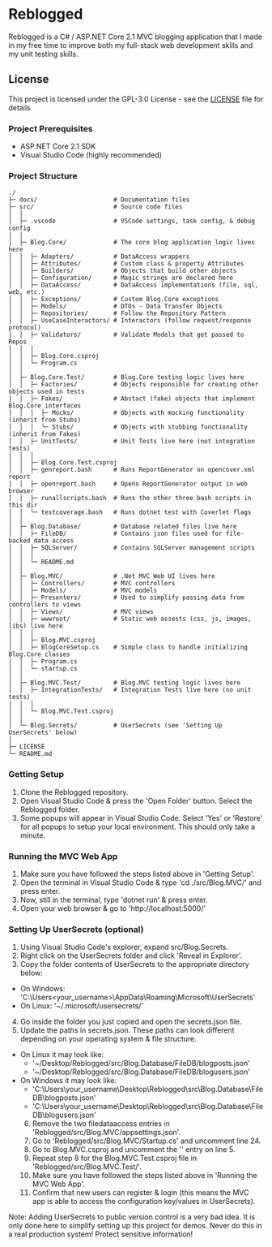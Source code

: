 # Reblogged
Reblogged is a C# / ASP.NET Core 2.1 MVC blogging application that I made in my free time to improve both my full-stack web development skills and my unit testing skills.

## License
This project is licensed under the GPL-3.0 License - see the [LICENSE](LICENSE) file for details

### Project Prerequisites
* ASP.NET Core 2.1 SDK
* Visual Studio Code (highly recommended)

### Project Structure
    ./
    ├─ docs/                     # Documentation files
    ├─ src/                      # Source code files
    │  │
    │  ├─ .vscode                # VSCode settings, task config, & debug config
    │  │
    │  ├─ Blog.Core/             # The core blog application logic lives here
    │  │  ├─ Adapters/           # DataAccess wrappers
    │  │  ├─ Attributes/         # Custom class & property Attributes
    │  │  ├─ Builders/           # Objects that build other objects
    │  │  ├─ Configuration/      # Magic strings are declared here
    │  │  ├─ DataAccess/         # DataAccess implementations (file, sql, web, etc.)
    │  │  ├─ Exceptions/         # Custom Blog.Core exceptions
    │  │  ├─ Models/             # DTOs - Data Transfer Objects
    │  │  ├─ Repositories/       # Follow the Repository Pattern
    │  │  ├─ UseCaseInteractors/ # Interactors (follow request/response protocol)
    │  │  ├─ Validators/         # Validate Models that get passed to Repos
    │  │  │
    │  │  ├─ Blog.Core.csproj
    │  │  └─ Program.cs
    │  │
    │  ├─ Blog.Core.Test/        # Blog.Core testing logic lives here
    │  │  ├─ Factories/          # Objects responsible for creating other objects used in tests
    │  │  ├─ Fakes/              # Abstact (fake) objects that implement Blog.Core interfaces
    │  │  │  ├─ Mocks/           # Objects with mocking functionality (inherit from Stubs)
    │  │  │  └─ Stubs/           # Objects with stubbing functionality (inherit from Fakes)
    │  │  ├─ UnitTests/          # Unit Tests live here (not integration tests)
    │  │  │
    │  │  ├─ Blog.Core.Test.csproj
    │  │  ├─ genreport.bash      # Runs ReportGenerator on opencover.xml report
    │  │  ├─ openreport.bash     # Opens ReportGenerator output in web browser
    │  │  ├─ runallscripts.bash  # Runs the other three bash scripts in this dir
    │  │  └─ testcoverage.bash   # Runs dotnet test with Coverlet flags
    │  │
    │  ├─ Blog.Database/         # Database related files live here
    │  │  ├─ FileDB/             # Contains json files used for file-backed data access
    │  │  ├─ SQLServer/          # Contains SQLServer management scripts
    │  │  │
    │  │  └─ README.md
    │  │
    │  ├─ Blog.MVC/              # .Net MVC Web UI lives here
    │  │  ├─ Controllers/        # MVC controllers
    │  │  ├─ Models/             # MVC models
    │  │  ├─ Presenters/         # Used to simplify passing data from controllers to views
    │  │  ├─ Views/              # MVC views
    │  │  ├─ wwwroot/            # Static web assests (css, js, images, libs) live here
    │  │  │
    │  │  ├─ Blog.MVC.csproj
    │  │  ├─ BlogCoreSetup.cs    # Simple class to handle initializing Blog.Core classes
    │  │  ├─ Program.cs
    │  │  └─ startup.cs
    │  │
    │  ├─ Blog.MVC.Test/         # Blog.MVC testing logic lives here
    │  │  ├─ IntegrationTests/   # Integration Tests live here (no unit tests)
    │  │  │
    │  │  └─ Blog.MVC.Test.csproj
    │  │
    │  └─ Blog.Secrets/          # UserSecrets (see 'Setting Up UserSecrets' below)
    │
    ├─ LICENSE
    └─ README.md

### Getting Setup
1. Clone the Reblogged repository.
2. Open Visual Studio Code & press the 'Open Folder' button. Select the Reblogged folder.
3. Some popups will appear in Visual Studio Code. Select 'Yes' or 'Restore' for all popups to setup your local environment. This should only take a minute.

### Running the MVC Web App
1. Make sure you have followed the steps listed above in 'Getting Setup'.
2. Open the terminal in Visual Studio Code & type 'cd ./src/Blog.MVC/' and press enter.
3. Now, still in the terminal, type 'dotnet run' & press enter.
4. Open your web browser & go to 'http://localhost:5000/'

### Setting Up UserSecrets (optional)
1. Using Visual Studio Code's explorer, expand src/Blog.Secrets.
2. Right click on the UserSecrets folder and click 'Reveal in Explorer'.
3. Copy the folder contents of UserSecrets to the appropriate directory below:
* On Windows: 'C:\Users\<your_username>\AppData\Roaming\Microsoft\UserSecrets\'
* On Linux: '~/.microsoft/usersecrets/'
4. Go inside the folder you just copied and open the secrets.json file.
5. Update the paths in secrets.json. These paths can look different depending on your operating system & file structure.
* On Linux it may look like:
  * '~/Desktop/Reblogged/src/Blog.Database/FileDB/blogposts.json'
  * '~/Desktop/Reblogged/src/Blog.Database/FileDB/blogusers.json'
* On Windows it may look like:
  * 'C:\\Users\\your_username\\Desktop\\Reblogged\\src\\Blog.Database\\FileDB\\blogposts.json'
  * 'C:\\Users\\your_username\\Desktop\\Reblogged\\src\\Blog.Database\\FileDB\\blogusers.json'
  6. Remove the two filedataaccess entries in 'Reblogged/src/Blog.MVC/appsettings.json'.
  7. Go to 'Reblogged/src/Blog.MVC/Startup.cs' and uncomment line 24.
  8. Go to Blog.MVC.csproj and uncomment the '<UserSecretsId>' entry on line 5.
  9. Repeat step 8 for the Blog.MVC.Test.csproj file in 'Reblogged/src/Blog.MVC.Test/'.
  10. Make sure you have followed the steps listed above in 'Running the MVC Web App'.
  11. Confirm that new users can register & login (this means the MVC app is able to access the configuration key/values in UserSecrets).

Note: Adding UserSecrets to public version control is a very bad idea. It is only done here to simplify setting up this project for demos. Never do this in a real production system! Protect sensitive information!
